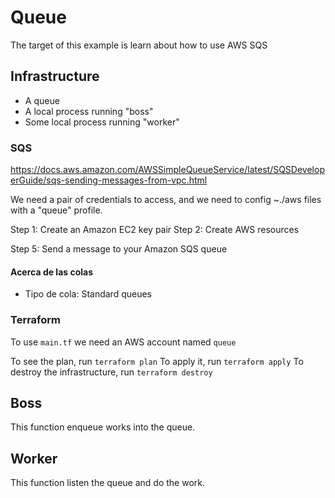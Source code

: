 # Queue
The target of this example is learn about how to use AWS SQS

## Infrastructure
 - A queue
 - A local process running "boss"
 - Some local process running "worker"
### SQS
https://docs.aws.amazon.com/AWSSimpleQueueService/latest/SQSDeveloperGuide/sqs-sending-messages-from-vpc.html

We need a pair of credentials to access, and we need to config ~./aws files with a "queue" profile.

Step 1: Create an Amazon EC2 key pair
Step 2: Create AWS resources

Step 5: Send a message to your Amazon SQS queue

#### Acerca de las colas
 - Tipo de cola: Standard queues

### Terraform
To use `main.tf` we need an AWS account named `queue`
 
To see the plan, run `terraform plan`
To apply it, run `terraform apply`
To destroy the infrastructure, run `terraform destroy`

## Boss
This function enqueue works into the queue.

## Worker
This function listen the queue and do the work.